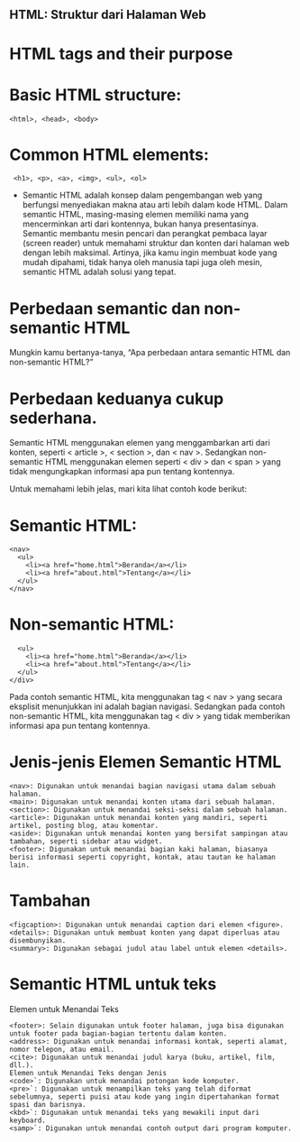 ## HTML: Struktur dari Halaman Web

# HTML tags and their purpose
# Basic HTML structure: 
``` <html>, <head>, <body> ```
# Common HTML elements: 
``` <h1>, <p>, <a>, <img>, <ul>, <ol>```

- Semantic HTML adalah konsep dalam pengembangan web yang berfungsi menyediakan makna atau arti lebih dalam kode HTML. Dalam semantic HTML, masing-masing elemen memiliki nama yang mencerminkan arti dari kontennya, bukan hanya presentasinya. Semantic membantu mesin pencari dan perangkat pembaca layar (screen reader) untuk memahami struktur dan konten dari halaman web dengan lebih maksimal.
Artinya,  jika kamu ingin membuat kode yang mudah dipahami, tidak hanya oleh manusia tapi juga oleh mesin, semantic HTML adalah solusi yang tepat.

# Perbedaan semantic dan non-semantic HTML
Mungkin kamu bertanya-tanya, “Apa perbedaan antara semantic HTML dan non-semantic HTML?”

# Perbedaan keduanya cukup sederhana.
Semantic HTML menggunakan elemen yang menggambarkan arti dari konten, seperti < article >, < section >, dan < nav >. Sedangkan non-semantic HTML menggunakan elemen seperti < div > dan < span > yang tidak mengungkapkan informasi apa pun tentang kontennya.

Untuk memahami lebih jelas, mari kita lihat contoh kode berikut:

# Semantic HTML:
```
<nav>
  <ul>
    <li><a href="home.html">Beranda</a></li>
    <li><a href="about.html">Tentang</a></li>
  </ul>
</nav>
```
# Non-semantic HTML:
```
  <ul>
    <li><a href="home.html">Beranda</a></li>
    <li><a href="about.html">Tentang</a></li>
  </ul>
</div>
```
Pada contoh semantic HTML, kita menggunakan tag < nav > yang secara eksplisit menunjukkan ini adalah bagian navigasi. Sedangkan pada contoh non-semantic HTML, kita menggunakan tag < div > yang tidak memberikan informasi apa pun tentang kontennya.

# Jenis-jenis Elemen Semantic HTML
``` <header>: Digunakan untuk menandai bagian kepala atau header dari sebuah halaman atau seksi. Biasanya berisi judul, logo, navigasi utama.
<nav>: Digunakan untuk menandai bagian navigasi utama dalam sebuah halaman.
<main>: Digunakan untuk menandai konten utama dari sebuah halaman.
<section>: Digunakan untuk menandai seksi-seksi dalam sebuah halaman.
<article>: Digunakan untuk menandai konten yang mandiri, seperti artikel, posting blog, atau komentar.
<aside>: Digunakan untuk menandai konten yang bersifat sampingan atau tambahan, seperti sidebar atau widget.
<footer>: Digunakan untuk menandai bagian kaki halaman, biasanya berisi informasi seperti copyright, kontak, atau tautan ke halaman lain.
```
# Tambahan
``` <figure>: Digunakan untuk menandai konten media (gambar, diagram) yang mungkin disertai dengan caption.
<figcaption>: Digunakan untuk menandai caption dari elemen <figure>.
<details>: Digunakan untuk membuat konten yang dapat diperluas atau disembunyikan.
<summary>: Digunakan sebagai judul atau label untuk elemen <details>.
```
# Semantic HTML untuk teks
Elemen untuk Menandai Teks 
``` <header>: Selain digunakan untuk header halaman, juga bisa digunakan untuk header pada bagian-bagian tertentu dalam konten.
<footer>: Selain digunakan untuk footer halaman, juga bisa digunakan untuk footer pada bagian-bagian tertentu dalam konten.
<address>: Digunakan untuk menandai informasi kontak, seperti alamat, nomor telepon, atau email.
<cite>: Digunakan untuk menandai judul karya (buku, artikel, film, dll.).
Elemen untuk Menandai Teks dengan Jenis
<code>`: Digunakan untuk menandai potongan kode komputer.
<pre>`: Digunakan untuk menampilkan teks yang telah diformat sebelumnya, seperti puisi atau kode yang ingin dipertahankan format spasi dan barisnya.
<kbd>`: Digunakan untuk menandai teks yang mewakili input dari keyboard.
<samp>`: Digunakan untuk menandai contoh output dari program komputer.
```